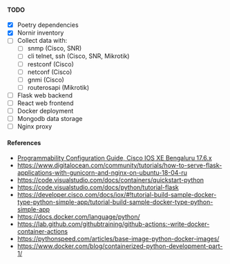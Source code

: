 #### TODO

- [x] Poetry dependencies
- [x] Nornir inventory
- [ ] Collect data with:
    - [ ] snmp (Cisco, SNR)
    - [ ] cli telnet, ssh (Cisco, SNR, Mikrotik)
    - [ ] restconf (Cisco)
    - [ ] netconf (Cisco)
    - [ ] gnmi (Cisco)
    - [ ] routerosapi (Mikrotik)
- [ ] Flask web backend
- [ ] React web frontend
- [ ] Docker deployment
- [ ] Mongodb data storage
- [ ] Nginx proxy

#### References
* [Programmability Configuration Guide, Cisco IOS XE Bengaluru 17.6.x](https://www.cisco.com/c/en/us/td/docs/ios-xml/ios/prog/configuration/176/b_176_programmability_cg.html)
* https://www.digitalocean.com/community/tutorials/how-to-serve-flask-applications-with-gunicorn-and-nginx-on-ubuntu-18-04-ru
* https://code.visualstudio.com/docs/containers/quickstart-python
* https://code.visualstudio.com/docs/python/tutorial-flask
* https://developer.cisco.com/docs/iox/#!tutorial-build-sample-docker-type-python-simple-app/tutorial-build-sample-docker-type-python-simple-app
* https://docs.docker.com/language/python/
* https://lab.github.com/githubtraining/github-actions:-write-docker-container-actions
* https://pythonspeed.com/articles/base-image-python-docker-images/
* https://www.docker.com/blog/containerized-python-development-part-1/
